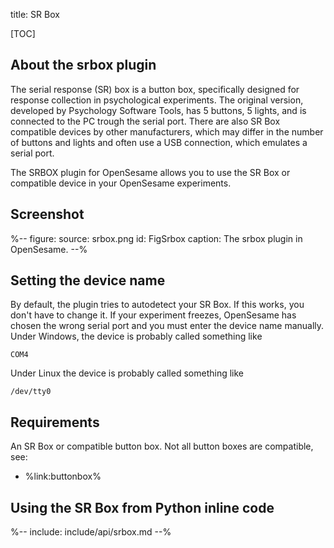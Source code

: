 title: SR Box

[TOC]

## About the srbox plugin

The serial response (SR) box is a button box, specifically designed for response collection in psychological experiments. The original version, developed by Psychology Software Tools, has 5 buttons, 5 lights, and is connected to the PC trough the serial port. There are also SR Box compatible devices by other manufacturers, which may differ in the number of buttons and lights and often use a USB connection, which emulates a serial port.

The SRBOX plugin for OpenSesame allows you to use the SR Box or compatible device in your OpenSesame experiments.

## Screenshot

%--
figure:
  source: srbox.png
  id: FigSrbox
  caption: The srbox plugin in OpenSesame.
--%

## Setting the device name

By default, the plugin tries to autodetect your SR Box. If this works, you don't have to change it. If your experiment freezes, OpenSesame has chosen the wrong serial port and you must enter the device name manually. Under Windows, the device is probably called something like

	COM4

Under Linux the device is probably called something like

	/dev/tty0

## Requirements

An SR Box or compatible button box. Not all button boxes are compatible, see:

- %link:buttonbox%

## Using the SR Box from Python inline code

%-- include: include/api/srbox.md --%
